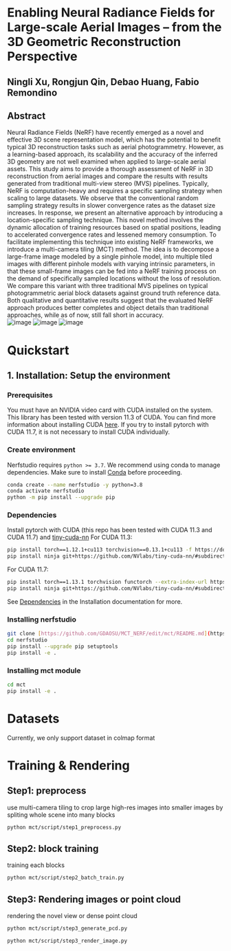 # Enabling Neural Radiance Fields for Large-scale Aerial Images – from the 3D Geometric Reconstruction Perspective  
## Ningli Xu, Rongjun Qin, Debao Huang, Fabio Remondino  
## Abstract  
Neural Radiance Fields (NeRF) have recently emerged as a novel and effective 3D scene representation model, which has the potential to benefit typical 3D reconstruction tasks such as aerial photogrammetry. However, as a learning-based approach, its scalability and the accuracy of the inferred 3D geometry are not well examined when applied to large-scale aerial assets. This study aims to provide a thorough assessment of NeRF in 3D reconstruction from aerial images and compare the results with results generated from traditional multi-view stereo (MVS) pipelines. Typically, NeRF is computation-heavy and requires a specific sampling strategy when scaling to large datasets. We observe that the conventional random sampling strategy results in slower convergence rates as the dataset size increases. In response, we present an alternative approach by introducing a location-specific sampling technique. This novel method involves the dynamic allocation of training resources based on spatial positions, leading to accelerated convergence rates and lessened memory consumption. To facilitate implementing this technique into existing NeRF frameworks, we introduce a multi-camera tiling (MCT) method. The idea is to decompose a large-frame image modeled by a single pinhole model, into multiple tiled images with different pinhole models with varying intrinsic parameters, in that these small-frame images can be fed into a NeRF training process on the demand of specifically sampled locations without the loss of resolution. We compare this variant with three traditional MVS pipelines on typical photogrammetric aerial block datasets against ground truth reference data. Both qualitative and quantitative results suggest that the evaluated NeRF approach produces better completes and object details than traditional approaches, while as of now, still fall short in accuracy.   
![image](https://github.com/GDAOSU/MCT_NERF/assets/32317924/e698e9fe-03f2-433e-9470-b6a23a2feeae)
![image](https://github.com/GDAOSU/MCT_NERF/assets/32317924/0958bc17-f5a0-4805-b00e-ef5285a00409)
![image](https://github.com/GDAOSU/MCT_NERF/assets/32317924/da1a9d82-985a-484c-bdb4-a8932a545401)


# Quickstart

## 1. Installation: Setup the environment
### Prerequisites
You must have an NVIDIA video card with CUDA installed on the system. This library has been tested with version 11.3 of CUDA. You can find more information about installing CUDA [here](https://docs.nvidia.com/cuda/cuda-quick-start-guide/index.html).
If you try to install pytorch with CUDA 11.7, it is not necessary to install CUDA individually.
### Create environment
Nerfstudio requires `python >= 3.7`. We recommend using conda to manage dependencies. Make sure to install [Conda](https://docs.conda.io/en/latest/miniconda.html) before proceeding.
```bash
conda create --name nerfstudio -y python=3.8
conda activate nerfstudio
python -m pip install --upgrade pip
```
### Dependencies
Install pytorch with CUDA (this repo has been tested with CUDA 11.3 and CUDA 11.7) and [tiny-cuda-nn](https://github.com/NVlabs/tiny-cuda-nn)
For CUDA 11.3:
```bash
pip install torch==1.12.1+cu113 torchvision==0.13.1+cu113 -f https://download.pytorch.org/whl/torch_stable.html
pip install ninja git+https://github.com/NVlabs/tiny-cuda-nn/#subdirectory=bindings/torch
```
For CUDA 11.7:
```bash
pip install torch==1.13.1 torchvision functorch --extra-index-url https://download.pytorch.org/whl/cu117
pip install ninja git+https://github.com/NVlabs/tiny-cuda-nn/#subdirectory=bindings/torch
```
See [Dependencies](https://github.com/nerfstudio-project/nerfstudio/blob/main/docs/quickstart/installation.md#dependencies)
in the Installation documentation for more.
### Installing nerfstudio
```bash
git clone [https://github.com/GDAOSU/MCT_NERF/edit/mct/README.md](https://github.com/GDAOSU/MCT_NERF)
cd nerfstudio
pip install --upgrade pip setuptools
pip install -e .
```
### Installing mct module
```bash
cd mct
pip install -e .
```
# Datasets
Currently, we only support dataset in colmap format  
# Training & Rendering
## Step1: preprocess   
use multi-camera tiling to crop large high-res images into smaller images by spliting whole scene into many blocks  
```bash
python mct/script/step1_preprocess.py
```

## Step2: block training  
training each blocks  
```bash
python mct/script/step2_batch_train.py
```

## Step3: Rendering images or point cloud  
rendering the novel view or dense point cloud   
```bash
python mct/script/step3_generate_pcd.py  
```
```bash
python mct/script/step3_render_image.py  
```

